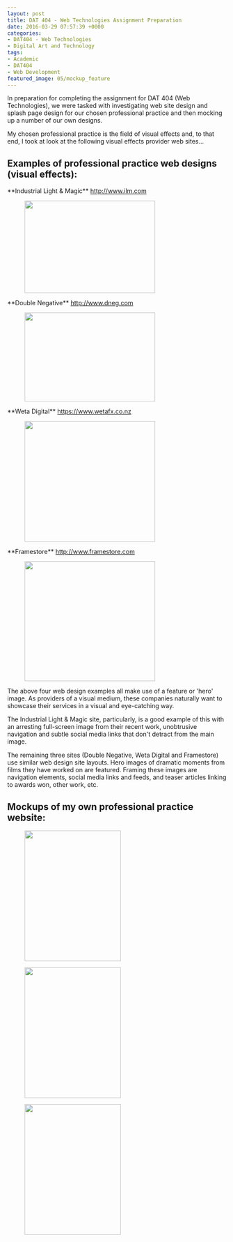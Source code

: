 ```yaml
---
layout: post
title: DAT 404 - Web Technologies Assignment Preparation
date: 2016-03-29 07:57:39 +0000
categories:
- DAT404 - Web Technologies
- Digital Art and Technology
tags:
- Academic
- DAT404
- Web Development
featured_image: 05/mockup_feature
---
```

In preparation for completing the assignment for DAT 404 (Web Technologies), we were tasked with investigating web site design and splash page design for our chosen professional practice and then mocking up a number of our own designs.

My chosen professional practice is the field of visual effects and, to that end, I took at look at the following visual effects provider web sites...

<h2>Examples of professional practice web designs (visual effects):</h2>

<p>**Industrial Light &amp; Magic** <a href="http://www.ilm.com">http://www.ilm.com</a></p>

<figure><a href="https://res.cloudinary.com/circleseven/image/upload/c_limit,w_1200,h_1200,q_auto,f_auto/05/ilm"><img src="https://res.cloudinary.com/circleseven/image/upload/q_auto,f_auto/05/ilm" width="300" height="212" alt="" loading="lazy"></a></figure>

<p>**Double Negative** <a href="http://www.dneg.com">http://www.dneg.com</a></p>

<figure><a href="https://res.cloudinary.com/circleseven/image/upload/c_limit,w_1200,h_1200,q_auto,f_auto/05/dneg"><img src="https://res.cloudinary.com/circleseven/image/upload/q_auto,f_auto/05/dneg" width="300" height="204" alt="" loading="lazy"></a></figure>

<p>**Weta Digital** <a href="https://www.wetafx.co.nz">https://www.wetafx.co.nz</a></p>

<figure><a href="https://res.cloudinary.com/circleseven/image/upload/c_limit,w_1200,h_1200,q_auto,f_auto/05/weta"><img src="https://res.cloudinary.com/circleseven/image/upload/q_auto,f_auto/05/weta" width="300" height="277" alt="" loading="lazy"></a></figure>

<p>**Framestore** <a href="http://www.framestore.com">http://www.framestore.com</a></p>

<figure><a href="https://res.cloudinary.com/circleseven/image/upload/c_limit,w_1200,h_1200,q_auto,f_auto/05/framestore"><img src="https://res.cloudinary.com/circleseven/image/upload/q_auto,f_auto/05/framestore" width="300" height="275" alt="" loading="lazy"></a></figure>

The above four web design examples all make use of a feature or 'hero' image. As providers of a visual medium, these companies naturally want to showcase their services in a visual and eye-catching way.

The Industrial Light &amp; Magic site, particularly, is a good example of this with an arresting full-screen image from their recent work, unobtrusive navigation and subtle social media links that don't detract from the main image.

The remaining three sites (Double Negative, Weta Digital and Framestore) use similar web design site layouts. Hero images of dramatic moments from films they have worked on are featured. Framing these images are navigation elements, social media links and feeds, and teaser articles linking to awards won, other work, etc.

## Mockups of my own professional practice website:

<div class="gallery">

<figure><a href="https://res.cloudinary.com/circleseven/image/upload/c_limit,w_1200,h_1200,q_auto,f_auto/05/mockup_01_25508271853_o"><img src="https://res.cloudinary.com/circleseven/image/upload/q_auto,f_auto/05/mockup_01_25508271853_o" width="221" height="300" alt="" loading="lazy"></a></figure>
<figure><a href="https://res.cloudinary.com/circleseven/image/upload/c_limit,w_1200,h_1200,q_auto,f_auto/05/mockup_02_26044527901_o"><img src="https://res.cloudinary.com/circleseven/image/upload/q_auto,f_auto/05/mockup_02_26044527901_o" width="221" height="300" alt="" loading="lazy"></a></figure>
<figure><a href="https://res.cloudinary.com/circleseven/image/upload/c_limit,w_1200,h_1200,q_auto,f_auto/05/mockup_03_26085912016_o"><img src="https://res.cloudinary.com/circleseven/image/upload/q_auto,f_auto/05/mockup_03_26085912016_o" width="221" height="300" alt="" loading="lazy"></a></figure>

</div>
